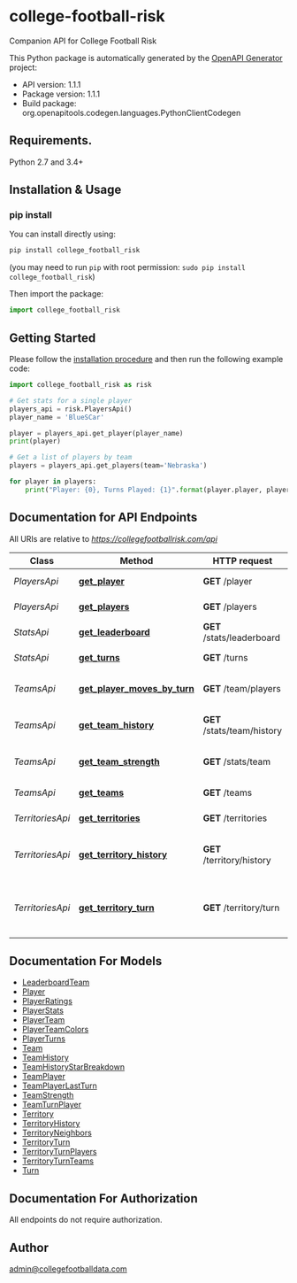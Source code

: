 # college-football-risk
Companion API for College Football Risk

This Python package is automatically generated by the [OpenAPI Generator](https://openapi-generator.tech) project:

- API version: 1.1.1
- Package version: 1.1.1
- Build package: org.openapitools.codegen.languages.PythonClientCodegen

## Requirements.

Python 2.7 and 3.4+

## Installation & Usage
### pip install

You can install directly using:

```sh
pip install college_football_risk
```
(you may need to run `pip` with root permission: `sudo pip install college_football_risk`)

Then import the package:
```python
import college_football_risk
```

## Getting Started

Please follow the [installation procedure](#installation--usage) and then run the following example code:

```python
import college_football_risk as risk

# Get stats for a single player
players_api = risk.PlayersApi()
player_name = 'BlueSCar'

player = players_api.get_player(player_name)
print(player)

# Get a list of players by team
players = players_api.get_players(team='Nebraska')

for player in players:
    print("Player: {0}, Turns Played: {1}".format(player.player, player.turns_played))
```

## Documentation for API Endpoints

All URIs are relative to *https://collegefootballrisk.com/api*

Class | Method | HTTP request | Description
------------ | ------------- | ------------- | -------------
*PlayersApi* | [**get_player**](docs/PlayersApi.md#get_player) | **GET** /player | Player information
*PlayersApi* | [**get_players**](docs/PlayersApi.md#get_players) | **GET** /players | List of players
*StatsApi* | [**get_leaderboard**](docs/StatsApi.md#get_leaderboard) | **GET** /stats/leaderboard | Game leaderboard
*StatsApi* | [**get_turns**](docs/StatsApi.md#get_turns) | **GET** /turns | Get turns list
*TeamsApi* | [**get_player_moves_by_turn**](docs/TeamsApi.md#get_player_moves_by_turn) | **GET** /team/players | Get players moves by turn
*TeamsApi* | [**get_team_history**](docs/TeamsApi.md#get_team_history) | **GET** /stats/team/history | Get historical team stats
*TeamsApi* | [**get_team_strength**](docs/TeamsApi.md#get_team_strength) | **GET** /stats/team | Get current team strength
*TeamsApi* | [**get_teams**](docs/TeamsApi.md#get_teams) | **GET** /teams | Get list of teams
*TerritoriesApi* | [**get_territories**](docs/TerritoriesApi.md#get_territories) | **GET** /territories | Get list of territories
*TerritoriesApi* | [**get_territory_history**](docs/TerritoriesApi.md#get_territory_history) | **GET** /territory/history | Get historical territory data
*TerritoriesApi* | [**get_territory_turn**](docs/TerritoriesApi.md#get_territory_turn) | **GET** /territory/turn | Get teritory statistics for a specific turn


## Documentation For Models

 - [LeaderboardTeam](docs/LeaderboardTeam.md)
 - [Player](docs/Player.md)
 - [PlayerRatings](docs/PlayerRatings.md)
 - [PlayerStats](docs/PlayerStats.md)
 - [PlayerTeam](docs/PlayerTeam.md)
 - [PlayerTeamColors](docs/PlayerTeamColors.md)
 - [PlayerTurns](docs/PlayerTurns.md)
 - [Team](docs/Team.md)
 - [TeamHistory](docs/TeamHistory.md)
 - [TeamHistoryStarBreakdown](docs/TeamHistoryStarBreakdown.md)
 - [TeamPlayer](docs/TeamPlayer.md)
 - [TeamPlayerLastTurn](docs/TeamPlayerLastTurn.md)
 - [TeamStrength](docs/TeamStrength.md)
 - [TeamTurnPlayer](docs/TeamTurnPlayer.md)
 - [Territory](docs/Territory.md)
 - [TerritoryHistory](docs/TerritoryHistory.md)
 - [TerritoryNeighbors](docs/TerritoryNeighbors.md)
 - [TerritoryTurn](docs/TerritoryTurn.md)
 - [TerritoryTurnPlayers](docs/TerritoryTurnPlayers.md)
 - [TerritoryTurnTeams](docs/TerritoryTurnTeams.md)
 - [Turn](docs/Turn.md)


## Documentation For Authorization

 All endpoints do not require authorization.

## Author

admin@collegefootballdata.com


